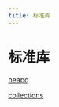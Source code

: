 ```yaml
---
title: 标准库
---
```


# 标准库

[heapq](%E6%A0%87%E5%87%86%E5%BA%93%2004dc5bfd0e434120a76b25301b758495/heapq%2071850d02fe2a461b8b362109c89a0748.md)

[collections](%E6%A0%87%E5%87%86%E5%BA%93%2004dc5bfd0e434120a76b25301b758495/collections%2022650b30fc0d41e9b69fe6b0d1fe6990.md)